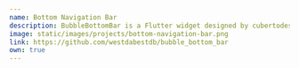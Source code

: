 ```yaml
---
name: Bottom Navigation Bar
description: BubbleBottomBar is a Flutter widget designed by cubertodesign and developed by westdabestdb.
image: static/images/projects/bottom-navigation-bar.png
link: https://github.com/westdabestdb/bubble_bottom_bar
own: true
---
```


